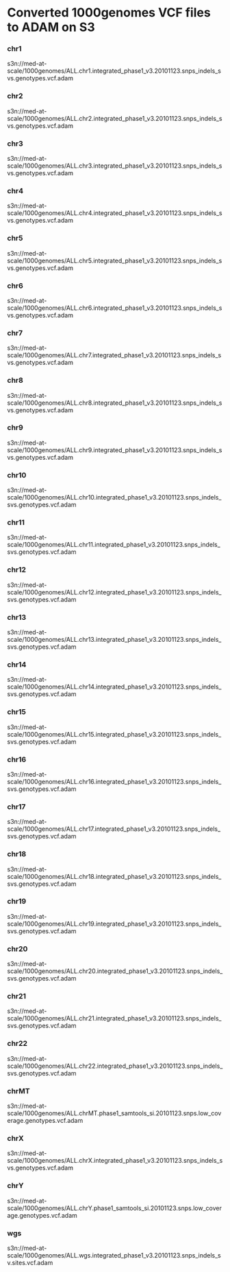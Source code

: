 # Converted 1000genomes VCF files to ADAM on S3

### chr1
s3n://med-at-scale/1000genomes/ALL.chr1.integrated_phase1_v3.20101123.snps_indels_svs.genotypes.vcf.adam

### chr2
s3n://med-at-scale/1000genomes/ALL.chr2.integrated_phase1_v3.20101123.snps_indels_svs.genotypes.vcf.adam

### chr3
s3n://med-at-scale/1000genomes/ALL.chr3.integrated_phase1_v3.20101123.snps_indels_svs.genotypes.vcf.adam

### chr4
s3n://med-at-scale/1000genomes/ALL.chr4.integrated_phase1_v3.20101123.snps_indels_svs.genotypes.vcf.adam

### chr5
s3n://med-at-scale/1000genomes/ALL.chr5.integrated_phase1_v3.20101123.snps_indels_svs.genotypes.vcf.adam

### chr6
s3n://med-at-scale/1000genomes/ALL.chr6.integrated_phase1_v3.20101123.snps_indels_svs.genotypes.vcf.adam

### chr7
s3n://med-at-scale/1000genomes/ALL.chr7.integrated_phase1_v3.20101123.snps_indels_svs.genotypes.vcf.adam

### chr8
s3n://med-at-scale/1000genomes/ALL.chr8.integrated_phase1_v3.20101123.snps_indels_svs.genotypes.vcf.adam

### chr9
s3n://med-at-scale/1000genomes/ALL.chr9.integrated_phase1_v3.20101123.snps_indels_svs.genotypes.vcf.adam

### chr10
s3n://med-at-scale/1000genomes/ALL.chr10.integrated_phase1_v3.20101123.snps_indels_svs.genotypes.vcf.adam

### chr11
s3n://med-at-scale/1000genomes/ALL.chr11.integrated_phase1_v3.20101123.snps_indels_svs.genotypes.vcf.adam

### chr12
s3n://med-at-scale/1000genomes/ALL.chr12.integrated_phase1_v3.20101123.snps_indels_svs.genotypes.vcf.adam

### chr13
s3n://med-at-scale/1000genomes/ALL.chr13.integrated_phase1_v3.20101123.snps_indels_svs.genotypes.vcf.adam

### chr14
s3n://med-at-scale/1000genomes/ALL.chr14.integrated_phase1_v3.20101123.snps_indels_svs.genotypes.vcf.adam

### chr15
s3n://med-at-scale/1000genomes/ALL.chr15.integrated_phase1_v3.20101123.snps_indels_svs.genotypes.vcf.adam

### chr16
s3n://med-at-scale/1000genomes/ALL.chr16.integrated_phase1_v3.20101123.snps_indels_svs.genotypes.vcf.adam

### chr17
s3n://med-at-scale/1000genomes/ALL.chr17.integrated_phase1_v3.20101123.snps_indels_svs.genotypes.vcf.adam

### chr18
s3n://med-at-scale/1000genomes/ALL.chr18.integrated_phase1_v3.20101123.snps_indels_svs.genotypes.vcf.adam

### chr19
s3n://med-at-scale/1000genomes/ALL.chr19.integrated_phase1_v3.20101123.snps_indels_svs.genotypes.vcf.adam

### chr20
s3n://med-at-scale/1000genomes/ALL.chr20.integrated_phase1_v3.20101123.snps_indels_svs.genotypes.vcf.adam

### chr21
s3n://med-at-scale/1000genomes/ALL.chr21.integrated_phase1_v3.20101123.snps_indels_svs.genotypes.vcf.adam

### chr22
s3n://med-at-scale/1000genomes/ALL.chr22.integrated_phase1_v3.20101123.snps_indels_svs.genotypes.vcf.adam

### chrMT
s3n://med-at-scale/1000genomes/ALL.chrMT.phase1_samtools_si.20101123.snps.low_coverage.genotypes.vcf.adam

### chrX
s3n://med-at-scale/1000genomes/ALL.chrX.integrated_phase1_v3.20101123.snps_indels_svs.genotypes.vcf.adam

### chrY
s3n://med-at-scale/1000genomes/ALL.chrY.phase1_samtools_si.20101123.snps.low_coverage.genotypes.vcf.adam

### wgs
s3n://med-at-scale/1000genomes/ALL.wgs.integrated_phase1_v3.20101123.snps_indels_sv.sites.vcf.adam


